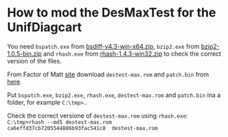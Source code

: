 # How to mod the DesMaxTest for the UnifDiagcart

You need `bspatch.exe` from [bsdiff-v4.3-win-x64.zip](https://github.com/reitowo/bsdiff-win/releases), `bzip2.exe` from [bzip2-1.0.5-bin.zip](https://gnuwin32.sourceforge.net/downlinks/bzip2-bin-zip.php) and `rhash.exe` from [rhash-1.4.3-win32.zip](https://sourceforge.net/projects/rhash/files/rhash/1.4.3/rhash-1.4.3-win32.zip/download) to check the correct version of the files.

From Factor of Matt [site](https://factorofmatt.com/destestmax-sl-download) download `destest-max.rom` and `patch.bin` from [here](./patch.bin). 

Put `bspatch.exe`, `bzip2.exe`, `rhash.exe`, `destest-max.rom` and `patch.bin` ina a folder, for example `C:\tmp>`..

Check the correct versione of `destest-max.rom` using `rhash.exe`:<br>
`C:\tmp>rhash --md5 destest-max.rom`<br>
`ca6effd37cb7205544886b93fac541c8  destest-max.rom`

